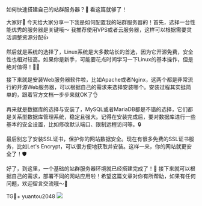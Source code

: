 如何快速搭建自己的站群服务器？🚀 看这篇就够了！

大家好👋 今天给大家分享一下我是如何配置我的站群服务器的！首先，选择一台性能优秀的服务器是关键哦～ 我推荐使用VPS或者云服务器，这样可以根据需要灵活调整资源分配👍

然后就是系统的选择了，Linux系统是大多数站长的首选，因为它开源免费，安全性也相对较高。如果你是新手，可能要花点时间学习一下Linux的基本操作，但是绝对值得！👨‍💻

接下来就是安装Web服务器软件啦，比如Apache或者Nginx，这两个都是非常流行的开源Web服务器，可以根据自己的需求来选择安装哪个。安装过程其实挺简单的，跟着官方文档一步步来就OK了👌

再来就是数据库的选择与安装了，MySQL或者MariaDB都是不错的选择，它们都是关系型数据库管理系统，稳定且强大。记得在安装完成后，要对数据库进行一些基本的安全设置，比如修改默认端口、限制远程访问等。🔒

最后别忘了安装SSL证书，保护你的网站数据安全。现在有很多免费的SSL证书服务，比如Let's Encrypt，可以很方便地获取并安装。这样一来，你的网站就更安全了！🛡️

好了，到这里，一个基础的站群服务器环境就已经搭建完成了！👏 接下来就可以根据自己的需求，部署不同的网站应用啦！希望这篇文章对你有所帮助，如果有任何问题，欢迎留言交流哦～💬

TG💪+ yuantou2048  ![](https://github.com/user-attachments/assets/42a5a4a5-fea9-4a1d-8aa0-73e57e430cca)